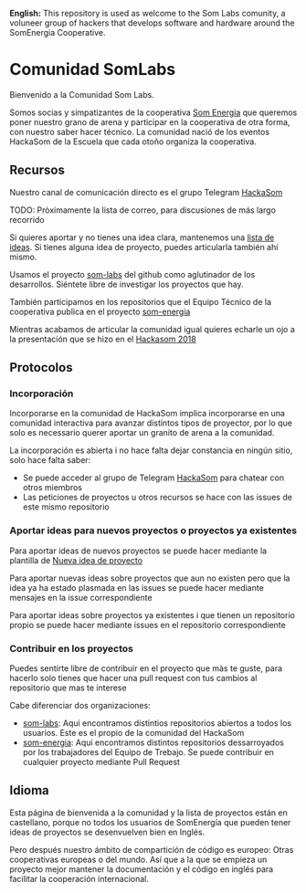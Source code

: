 **English:** This repository is used as welcome to the Som Labs comunity,
a voluneer group of hackers that develops software and hardware around the SomEnergia Cooperative.

# Comunidad SomLabs

Bienvenido a la Comunidad Som Labs.

Somos socias y simpatizantes de la cooperativa [Som Energia](https://somenergia.coop)
que queremos poner nuestro grano de arena
y participar en la cooperativa de otra forma, con nuestro saber hacer técnico.
La comunidad nació de los eventos HackaSom de la Escuela que cada otoño organiza la cooperativa.

## Recursos

Nuestro canal de comunicación directo es el grupo Telegram [HackaSom](https://t.me/joinchat/DgqOPEAGIu81y1vTfiK-6w)

TODO: Pròximamente la lista de correo, para discusiones de más largo recorrido

Si quieres aportar y no tienes una idea clara, mantenemos una [lista de ideas](https://github.com/som-labs/community/issues).
Si tienes alguna idea de proyecto, puedes articularla también ahí mismo.

Usamos el proyecto [som-labs](https://github.com/som-labs/) del github como aglutinador de los desarrollos.
Siéntete libre de investigar los proyectos que hay.

También participamos en los repositorios que el Equipo Técnico de la cooperativa publica en el proyecto [som-energia](https://github.com/som-energia/)

Mientras acabamos de articular la comunidad igual quieres echarle un ojo
a la presentación que se hizo en el [Hackasom 2018](https://som-energia.github.io/somenergia-courses/2018-10-06-hackasom2018/)

## Protocolos

### Incorporación

Incorporarse en la comunidad de HackaSom implica incorporarse en una comunidad interactiva para avanzar distintos
tipos de proyector, por lo que solo es necessario querer aportar un granito de arena a la comunidad.

La incorporación es abierta i no hace falta dejar constancia en ningún sitio, solo hace falta saber:

 - Se puede acceder al grupo de Telegram [HackaSom](https://t.me/joinchat/DgqOPEAGIu81y1vTfiK-6w) para chatear con otros miembros
 - Las peticiones de proyectos u otros recursos se hace con las issues de este mismo repositorio

### Aportar ideas para nuevos proyectos o proyectos ya existentes

Para aportar ideas de nuevos proyectos se puede hacer mediante la plantilla de [Nueva idea de proyecto](https://github.com/som-labs/community/issues/new?template=idea-de-proyecto.md)

Para aportar nuevas ideas sobre proyectos que aun no existen pero que la idea ya ha estado plasmada en las issues
se puede hacer mediante mensajes en la issue correspondiente

Para aportar ideas sobre proyectos ya existentes i que tienen un repositorio propio se puede hacer mediante issues
en el repositorio correspondiente

### Contribuir en los proyectos

Puedes sentirte libre de contribuir en el proyecto que màs te guste, para hacerlo solo tienes que hacer una pull request
con tus cambios al repositorio que mas te interese

Cabe diferenciar dos organizaciones:
	
 - [som-labs](https://github.com/som-labs/): Aqui encontramos distintios repositorios abiertos a todos los
		usuarios. Este es el propio de la comunidad del HackaSom
 - [som-energia](https://github.com/som-energia/): Aqui encontramos distintos repositorios dessarroyados por los trabajadores
		del Equipo de Trebajo. Se puede contribuir en cualquier proyecto mediante Pull Request

## Idioma

Esta página de bienvenida a la comunidad y la lista de proyectos están en castellano,
porque no todos los usuarios de SomEnergía que pueden tener ideas de proyectos
se desenvuelven bien en Inglés.

Pero después nuestro ámbito de compartición de código es europeo: Otras cooperativas europeas o del mundo.
Así que a la que se empieza un proyecto mejor mantener la documentación y el código en inglés
para facilitar la cooperación internacional.
